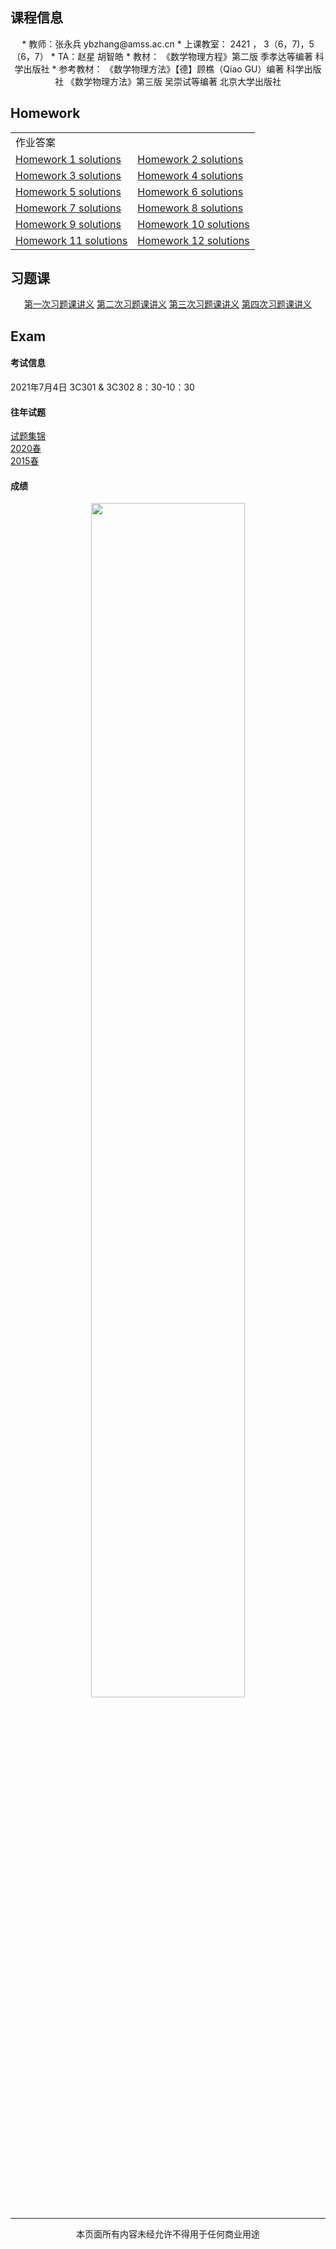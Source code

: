 ## 课程信息
<div align="center">
* 教师：张永兵 ybzhang@amss.ac.cn
* 上课教室： 2421 ， 3（6，7)，5（6，7）
* TA：赵星 胡智皓
* 教材： 《数学物理方程》第二版 季孝达等编著 科学出版社
* 参考教材：  
  《数学物理方法》【德】顾樵（Qiao GU）编著 科学出版社  
             《数学物理方法》第三版 吴崇试等编著 北京大学出版社
</div>

## Homework

<div align="center">
<table>
    <tr>
        <td>作业答案</td>
      <td> </td>
    </tr>
    <tr>
        <td><a href="{{ site.baseurl }}/作业/hw1_solution.pdf" target="_blank">Homework 1 solutions</a></td>
        <td><a href="{{ site.baseurl }}/作业/hw2_solution.pdf" target="_blank">Homework 2 solutions</a></td>
    </tr>
    <tr>
        <td><a href="{{ site.baseurl }}/作业/hw3_solution.pdf" target="_blank">Homework 3 solutions</a></td>
        <td><a href="{{ site.baseurl }}/作业/hw4_solution.pdf" target="_blank">Homework 4 solutions</a></td>
    </tr>
    <tr>
        <td><a href="{{ site.baseurl }}/作业/hw5_solution.pdf" target="_blank">Homework 5 solutions</a></td>
        <td><a href="{{ site.baseurl }}/作业/hw6_solution.pdf" target="_blank">Homework 6 solutions</a></td>
    </tr>
    <tr>
        <td><a href="{{ site.baseurl }}/作业/hw7_solution.pdf" target="_blank">Homework 7 solutions</a></td>
        <td><a href="{{ site.baseurl }}/作业/hw8_solution.pdf" target="_blank">Homework 8 solutions</a></td>
    </tr>
    <tr>
        <td><a href="{{ site.baseurl }}/作业/hw9_solution.pdf" target="_blank">Homework 9 solutions</a></td>
        <td><a href="{{ site.baseurl }}/作业/hw10_solution.pdf" target="_blank">Homework 10 solutions</a></td>
    </tr>
    <tr>
        <td><a href="{{ site.baseurl }}/作业/hw11_solution.pdf" target="_blank">Homework 11 solutions</a></td>
        <td><a href="{{ site.baseurl }}/作业/hw12_solution.pdf" target="_blank">Homework 12 solutions</a></td>
    </tr>
</table>
</div>

## 习题课

<div align="center">
<a href="{{ site.baseurl }}/习题课/Preparation.pdf" target="_blank">第一次习题课讲义</a>  
<a href="{{ site.baseurl }}/习题课/第二次习题课.pdf" target="_blank">第二次习题课讲义</a>  
<a href="{{ site.baseurl }}/习题课/第三次习题课.pdf" target="_blank">第三次习题课讲义</a>  
<a href="{{ site.baseurl }}/习题课/数理方程 总结.pdf" target="_blank">第四次习题课讲义</a>
</div>
  
## Exam
#### 考试信息
2021年7月4日 3C301 & 3C302 8：30-10：30
#### 往年试题
<a href="{{ site.baseurl }}/test/tests.pdf" target="_blank">试题集锦</a>  
<a href="{{ site.baseurl }}/test/2020.jpg" target="_blank">2020春</a>  
<a href="{{ site.baseurl }}/test/2015春季学期数理方程期末卷.pdf" target="_blank">2015春</a>
#### 成绩
<div align="center">
<img src="{{ site.baseurl }}/test/grade.png" width="70%">
</div>
                                                                
---
<center>本页面所有内容未经允许不得用于任何商业用途</center>
